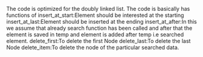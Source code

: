 The code is optimized for the doubly linked list.
The code is basically has functions of 
insert_at_start:Element should be interested at the starting
insert_at_last:Element should be inserted at the ending
insert_at_after:In this we assume that already search function has been called and after that the element is saved in temp and element is added after temp i.e searched element.
delete_first:To delete the first Node
delete_last:To delete the last Node
delete_item:To delete the node of the particular searched data.
